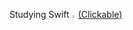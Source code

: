 Studying Swift
<a href="https://en.wikipedia.org/wiki/Swift_(programming_language)" target="_blank"><img src="https://user-images.githubusercontent.com/58114769/167201735-6d977792-3ee4-43f2-b891-74ce9446f9f6.png" width="2%" height="2%"/>(Clickable)

